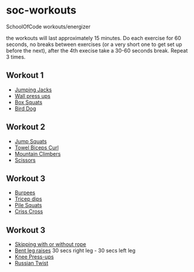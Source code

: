 # soc-workouts
SchoolOfCode workouts/energizer

the workouts will last approximately 15 minutes.
Do each exercise for 60 seconds, no breaks between exercises (or a very short one to get set up before the next), after the 4th execise take a 30-60 seconds break. Repeat 3 times.

## Workout 1
- [Jumping Jacks](http://www.youtube.com/watch?v=1b98WrRrmUs)
- [Wall press ups](https://www.youtube.com/watch?v=EgU3CbtQTlw&list=PLfC5VZRaxvGp1UIhMZaEAHk6a5082HOZI&index=12)
- [Box Squats](https://www.youtube.com/watch?v=rB1BZr_Gok8&list=PLfC5VZRaxvGp1UIhMZaEAHk6a5082HOZI&index=11)
- [Bird Dog](https://www.youtube.com/watch?v=3D2g6-vrswQ&list=PLfC5VZRaxvGp1UIhMZaEAHk6a5082HOZI&index=18)

## Workout 2
- [Jump Squats](https://www.youtube.com/watch?v=A6yazFNpbtI&list=PLfC5VZRaxvGp1UIhMZaEAHk6a5082HOZI&index=8)
- [Towel Biceps Curl](https://www.youtube.com/watch?v=p8z4fhUWhP4)
- [Mountain Climbers](https://www.youtube.com/watch?v=lqGnuD7TjVM&list=PLfC5VZRaxvGp1UIhMZaEAHk6a5082HOZI&index=10)
- [Scissors](https://www.youtube.com/watch?v=M4H9ZypjSwk&list=PLfC5VZRaxvGp1UIhMZaEAHk6a5082HOZI&index=16)

## Workout 3
- [Burpees](https://www.youtube.com/watch?v=ogknevj91lg&list=PLfC5VZRaxvGp1UIhMZaEAHk6a5082HOZI&index=29)
- [Tricep dips](https://www.youtube.com/watch?v=3ydgLFLK8e0&list=PLfC5VZRaxvGp1UIhMZaEAHk6a5082HOZI&index=4)
- [Pile Squats](https://www.youtube.com/watch?v=QUnnlOG91dE&list=PLfC5VZRaxvGp1UIhMZaEAHk6a5082HOZI&index=20)
- [Criss Cross](https://www.youtube.com/watch?v=PCW6VqoXtWA&list=PLfC5VZRaxvGp1UIhMZaEAHk6a5082HOZI&index=27)

## Workout 3
- [Skipping with or without rope](https://www.youtube.com/watch?v=CYGeazlNbU4&list=PLoVy-85EFtK92qMfHTNZi0BAA3T1AbDys&index=23)
- [Bent leg raises](https://www.youtube.com/watch?v=Ri1D5LNn-Ww&list=PLfC5VZRaxvGp1UIhMZaEAHk6a5082HOZI&index=14) 30 secs right leg - 30 secs left leg
- [Knee Press-ups](https://www.youtube.com/watch?v=jWxvty2KROs)
- [Russian Twist](https://www.youtube.com/watch?v=DJQGX2J4IVw&list=PLoVy-85EFtK92qMfHTNZi0BAA3T1AbDys&index=10)
